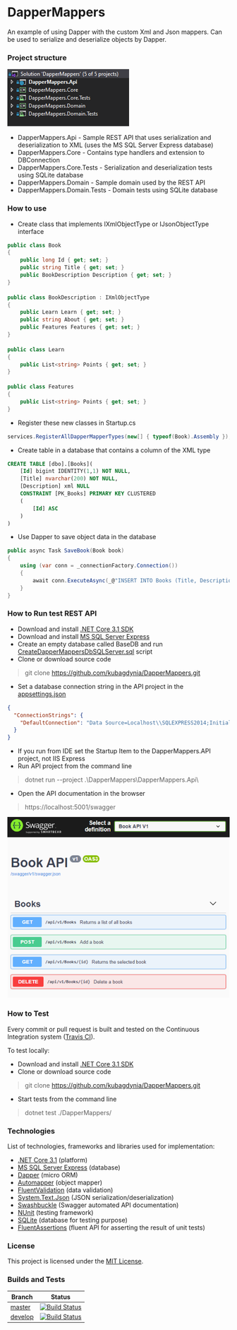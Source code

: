 # DapperMappers
An example of using Dapper with the custom Xml and Json mappers. Can be used to serialize and deserialize objects by Dapper.

### Project structure
![](doc/ProjectStructure.png)
- DapperMappers.Api - Sample REST API that uses serialization and deserialization to XML (uses the MS SQL Server Express database)
- DapperMappers.Core - Contains type handlers and extension to DBConnection
- DapperMappers.Core.Tests - Serialization and deserialization tests using SQLite database
- DapperMappers.Domain - Sample domain used by the REST API
- DapperMappers.Domain.Tests - Domain tests using SQLite database

### How to use
- Create class that implements IXmlObjectType or IJsonObjectType interface
```csharp
public class Book
{
	public long Id { get; set; }
	public string Title { get; set; }
	public BookDescription Description { get; set; }
}

public class BookDescription : IXmlObjectType
{
	public Learn Learn { get; set; }
	public string About { get; set; }
	public Features Features { get; set; }
}

public class Learn
{
	public List<string> Points { get; set; }
}

public class Features
{
	public List<string> Points { get; set; }
}
```
- Register these new classes in Startup.cs
```csharp
services.RegisterAllDapperMapperTypes(new[] { typeof(Book).Assembly });
```
- Create table in a database that contains a column of the XML type
```sql
CREATE TABLE [dbo].[Books](
	[Id] bigint IDENTITY(1,1) NOT NULL,
	[Title] nvarchar(200) NOT NULL,
	[Description] xml NULL
	CONSTRAINT [PK_Books] PRIMARY KEY CLUSTERED
	(
		[Id] ASC
	)
)
```
- Use Dapper to save object data in the database
```csharp
public async Task SaveBook(Book book)
{
	using (var conn = _connectionFactory.Connection())
	{
		await conn.ExecuteAsync(_@"INSERT INTO Books (Title, Description) VALUES (@Title, @Description)", book);
	}
}
```

### How to Run test REST API
- Download and install [.NET Core 3.1 SDK](https://dotnet.microsoft.com/download)
- Download and install [MS SQL Server Express](https://www.microsoft.com/en-us/sql-server/sql-server-editions-express)
- Create an empty database called BaseDB and run [CreateDapperMappersDbSQLServer.sql](https://github.com/kubagdynia/DapperMappers/blob/master/Sql/CreateDapperMappersDbSQLServer.sql) script
- Clone or download source code
> git clone https://github.com/kubagdynia/DapperMappers.git
- Set a database connection string in the API project in the [appsettings.json](https://github.com/kubagdynia/DapperMappers/blob/master/DapperMappers/DapperMappers.Api/appsettings.json)
```json
{
  "ConnectionStrings": {
    "DefaultConnection": "Data Source=Localhost\\SQLEXPRESS2014;Initial Catalog=BookDB;Integrated Security=True;MultipleActiveResultSets=True;"
  }  
}
```
- If you run from IDE set the Startup Item to the DapperMappers.API project, not IIS Express
- Run API project from the command line
> dotnet run --project .\DapperMappers\DapperMappers.Api\
- Open the API documentation in the browser
> https://localhost:5001/swagger

![](doc/SwaggerBookAPI.png)

### How to Test
Every commit or pull request is built and tested on the Continuous Integration system ([Travis CI](https://travis-ci.com/kubagdynia/DapperMappers/branches)).

To test locally:
- Download and install [.NET Core 3.1 SDK](https://dotnet.microsoft.com/download)
- Clone or download source code
> git clone https://github.com/kubagdynia/DapperMappers.git
- Start tests from the command line
> dotnet test ./DapperMappers/

### Technologies
List of technologies, frameworks and libraries used for implementation:
- [.NET Core 3.1](https://dotnet.microsoft.com/download) (platform)
- [MS SQL Server Express](https://www.microsoft.com/en-us/sql-server/sql-server-editions-express) (database)
- [Dapper](https://github.com/StackExchange/Dapper) (micro ORM)
- [Automapper](https://github.com/AutoMapper/AutoMapper) (object mapper)
- [FluentValidation](https://fluentvalidation.net/) (data validation)
- [System.Text.Json](https://www.nuget.org/packages/System.Text.Json) (JSON serialization/deserialization)
- [Swashbuckle](https://github.com/domaindrivendev/Swashbuckle) (Swagger automated API documentation)
- [NUnit](https://nunit.org/) (testing framework)
- [SQLite](https://www.sqlite.org/) (database for testing purpose)
- [FluentAssertions](https://github.com/fluentassertions/fluentassertions) (fluent API for asserting the result of unit tests)

### License
This project is licensed under the [MIT License](https://opensource.org/licenses/MIT).

### Builds and Tests
| Branch       | Status      |
|--------------|-------------|
| [master](https://travis-ci.com/kubagdynia/DapperMappers/branches)       | [![Build Status](https://travis-ci.com/kubagdynia/DapperMappers.svg?branch=master)](https://travis-ci.com/kubagdynia/DapperMappers)|
| [develop](https://travis-ci.com/kubagdynia/DapperMappers/branches)      | [![Build Status](https://travis-ci.com/kubagdynia/DapperMappers.svg?branch=develop)](https://travis-ci.com/kubagdynia/DapperMappers)|
